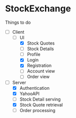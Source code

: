 # StockExchange




Things to do

- [ ] Client
  - [ ] UI
    - [x] Stock Quotes
    - [ ] Stock Details
    - [ ] Profile
    - [x] Login
    - [x] Registration
    - [ ] Account view
    - [ ] Order view
- [ ] Server
  - [x] Authentication
  - [x] YahooAPI
  - [ ] Stock Detail serving
  - [x] Stock Quote retrieval
  - [ ] Order processing